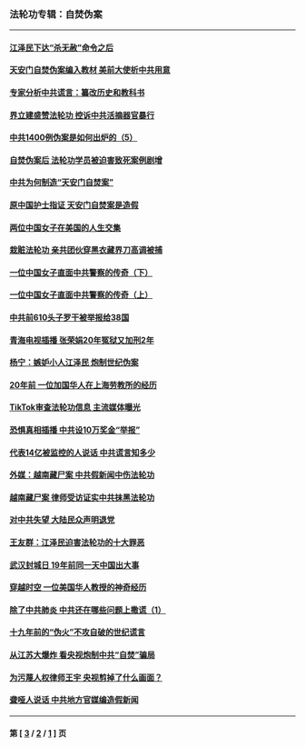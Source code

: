 ### 法轮功专辑：自焚伪案
---
#### [江泽民下达“杀无赦”命令之后](../../pages/nf5562/n13878084.md?12190430) 
#### [天安门自焚伪案编入教材 美前大使析中共用意](../../pages/nf5562/n13791932.md?12190430) 
#### [专家分析中共谎言：纂改历史和教科书](../../pages/nf5562/n13781542.md?12190430) 
#### [界立建盛赞法轮功 控诉中共活摘器官暴行](../../pages/nf5562/n13781971.md?12190430) 
#### [中共1400例伪案是如何出炉的（5）](../../pages/nf5562/n13226831.md?12190430) 
#### [自焚伪案后 法轮功学员被迫害致死案例剧增](../../pages/nf5562/n13190600.md?12190430) 
#### [中共为何制造“天安门自焚案”](../../pages/nf5562/n13183270.md?12190430) 
#### [原中国护士指证 天安门自焚案是造假](../../pages/nf5562/n13172289.md?12190430) 
#### [两位中国女子在美国的人生交集](../../pages/nf5562/n13156138.md?12190430) 
#### [栽赃法轮功 亲共团伙穿黑衣藏界刀高调被捕](../../pages/nf5562/n13073780.md?12190430) 
#### [一位中国女子直面中共警察的传奇（下）](../../pages/nf5562/n12989706.md?12190430) 
#### [一位中国女子直面中共警察的传奇（上）](../../pages/nf5562/n12985072.md?12190430) 
#### [中共前610头子罗干被举报给38国](../../pages/nf5562/n12975419.md?12190430) 
#### [青海电视插播 张荣娟20年冤狱又加刑2年](../../pages/nf5562/n12738166.md?12190430) 
#### [杨宁：嫉妒小人江泽民 炮制世纪伪案](../../pages/nf5562/n12724108.md?12190430) 
#### [20年前 一位加国华人在上海劳教所的经历](../../pages/nf5562/n12707932.md?12190430) 
#### [TikTok审查法轮功信息 主流媒体曝光](../../pages/nf5562/n12362336.md?12190430) 
#### [恐惧真相插播 中共设10万奖金“举报”](../../pages/nf5562/n12306396.md?12190430) 
#### [代表14亿被监控的人说话 中共谎言知多少](../../pages/nf5562/n12297484.md?12190430) 
#### [外媒：越南藏尸案 中共假新闻中伤法轮功](../../pages/nf5562/n12264411.md?12190430) 
#### [越南藏尸案 律师受访证实中共抹黑法轮功](../../pages/nf5562/n12261878.md?12190430) 
#### [对中共失望 大陆民众声明退党](../../pages/nf5562/n12187315.md?12190430) 
#### [王友群：江泽民迫害法轮功的十大罪恶](../../pages/nf5562/n12169074.md?12190430) 
#### [武汉封城日 19年前同一天中国出大事](../../pages/nf5562/n12150901.md?12190430) 
#### [穿越时空  一位美国华人教授的神奇经历](../../pages/nf5562/n12097460.md?12190430) 
#### [除了中共肺炎 中共还在哪些问题上撒谎（1）](../../pages/nf5562/n11955770.md?12190430) 
#### [十九年前的“伪火”不攻自破的世纪谎言](../../pages/nf5562/n11813238.md?12190430) 
#### [从江苏大爆炸 看央视炮制中共“自焚”骗局](../../pages/nf5562/n11140275.md?12190430) 
#### [为污蔑人权律师王宇 央视剪掉了什么画面？](../../pages/nf5562/n11130142.md?12190430) 
#### [聋哑人说话 中共地方官媒编造假新闻](../../pages/nf5562/n11006067.md?12190430) 

---
#### 第 [ [3](./3.md?12190430) / [2](./2.md?12190430) / [1](./1.md?12190430) ] 页
